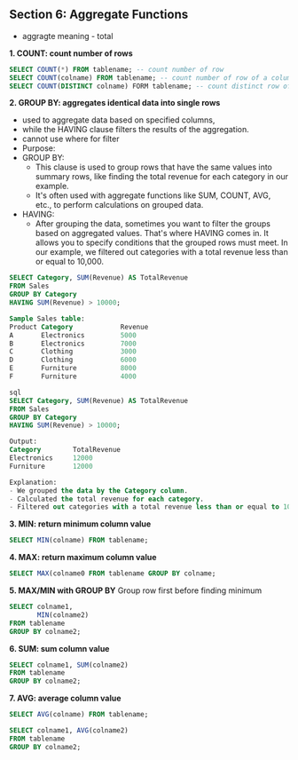 ## Section 6: Aggregate Functions
- aggragte meaning - total

**1. COUNT: count number of rows**
```sql
SELECT COUNT(*) FROM tablename; -- count number of row
SELECT COUNT(colname) FROM tablename; -- count number of row of a column
SELECT COUNT(DISTINCT colname) FORM tablename; -- count distinct row of a column
```

**2. GROUP BY: aggregates identical data into single rows**
- used to aggregate data based on specified columns, 
- while the HAVING clause filters the results of the aggregation.
- cannot use where for filter
- Purpose:
- GROUP BY: 
    - This clause is used to group rows that have the same values into summary rows, like finding the total revenue for each category in our example. 
    - It's often used with aggregate functions like SUM, COUNT, AVG, etc., to perform calculations on grouped data.
- HAVING: 
    - After grouping the data, sometimes you want to filter the groups based on aggregated values. That's where HAVING comes in. It allows you to specify conditions that the grouped rows must meet. In our example, we filtered out categories with a total revenue less than or equal to 10,000.
```sql
SELECT Category, SUM(Revenue) AS TotalRevenue
FROM Sales
GROUP BY Category
HAVING SUM(Revenue) > 10000;

Sample Sales table:
Product	Category	        Revenue
A	    Electronics	        5000
B	    Electronics	        7000
C	    Clothing	        3000
D	    Clothing	        6000
E	    Furniture	        8000
F	    Furniture	        4000

sql
SELECT Category, SUM(Revenue) AS TotalRevenue
FROM Sales
GROUP BY Category
HAVING SUM(Revenue) > 10000;

Output:
Category	    TotalRevenue
Electronics	    12000
Furniture	    12000

Explanation:
- We grouped the data by the Category column.
- Calculated the total revenue for each category.
- Filtered out categories with a total revenue less than or equal to 10,000.
```

**3. MIN: return minimum column value**
```sql
SELECT MIN(colname) FROM tablename;
```

**4. MAX: return maximum column value**
```sql
SELECT MAX(colname0 FROM tablename GROUP BY colname;
```

**5. MAX/MIN with GROUP BY**
Group row first before finding minimum
```sql
SELECT colname1,
       MIN(colname2) 
FROM tablename 
GROUP BY colname2;
```

**6. SUM: sum column value**
```sql
SELECT colname1, SUM(colname2)
FROM tablename
GROUP BY colname2;
```

**7. AVG: average column value**
```sql
SELECT AVG(colname) FROM tablename;

SELECT colname1, AVG(colname2)
FROM tablename
GROUP BY colname2;
```